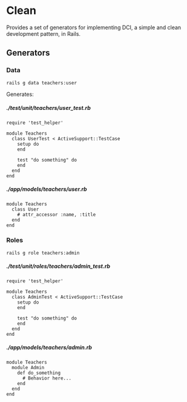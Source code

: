 # Clean

Provides a set of generators for implementing DCI, a simple and clean development pattern, in Rails.

## Generators

### Data

```
rails g data teachers:user
```

Generates:

##### ./test/unit/teachers/user_test.rb
```
require 'test_helper'

module Teachers
  class UserTest < ActiveSupport::TestCase
    setup do
    end

    test "do something" do
    end
  end
end
```

##### ./app/models/teachers/user.rb
```
module Teachers
  class User
    # attr_accessor :name, :title
  end
end
```

### Roles

```
rails g role teachers:admin
```

##### ./test/unit/roles/teachers/admin_test.rb
```
require 'test_helper'

module Teachers
  class AdminTest < ActiveSupport::TestCase
    setup do
    end

    test "do something" do
    end
  end
end
```

##### ./app/models/teachers/admin.rb
```
module Teachers
  module Admin
    def do_something
      # Behavior here...
    end
  end
end
```
